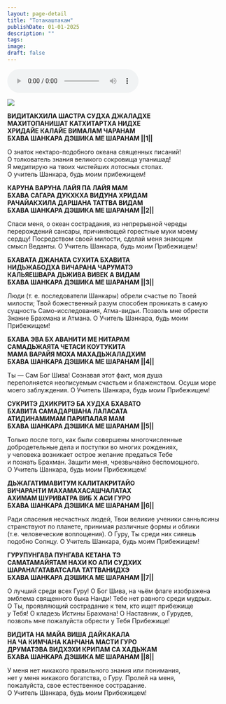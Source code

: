 ```yaml
---
layout: page-detail
title: "Тотакаштакам"
publishDate: 01-01-2025
description: ""
tags:
image:
draft: false
---
```


<audio title=" - Тотакаштакам.mp3" src="/upload/iblock/5ac/5ac93af9524083c21c895a3378fefbab.mp3" controls=""></audio>

![](/upload/iblock/2a0/2a0fe990eae30665681824e3b400e16b.jpg) 

**ВИДИТАКХИЛА ШАСТРА СУДХА ДЖАЛАДХЕ**  
 **МАХИТОПАНИШАТ КАТХИТАРТХА НИДХЕ**  
 **ХРИДАЙЕ КАЛАЙЕ ВИМАЛАМ ЧАРАНАМ**  
 **БХАВА ШАНКАРА ДЭШИКА МЕ ШАРАНАМ ||1||**  
  
 О знаток нектаро-подобного океана священных писаний!  
 О толкователь знания великого сокровища упанишад!  
 Я медитирую на твоих чистейших лотосных стопах.  
 О учитель Шанкара, будь моим прибежищем!  
  
**КАРУНА ВАРУНА ЛАЙЯ ПА ЛАЙЯ МАМ**  
 **БХАВА САГАРА ДУКХКХА ВИДУНА ХРИДАМ**  
 **РАЧАЙАКХИЛА ДАРШАНА ТАТТВА ВИДАМ**  
 **БХАВА ШАНКАРА ДЭШИКА МЕ ШАРАНАМ ||2||**  
  
 Спаси меня, о океан сострадания, из непрерывной череды  
 перерождений сансары, причиняющей горестные муки моему  
 сердцу! Посредством своей милости, сделай меня знающим  
 смысл Веданты. O Учитель Шанкара, будь моим Прибежищем!  
  
**БХАВАТА ДЖАНАТА СУХИТА БХАВИТА**  
 **НИДЬЖАБОДХА ВИЧАРАНА ЧАРУМАТЭ**  
 **КАЛЬЯЕШВАРА ДЬЖИВА ВИВЕК А ВИДАМ**  
 **БХАВА ШАНКАРА ДЭШИКА МЕ ШАРАНАМ ||3||**  
  
 Люди (т. е. последователи Шанкары) обрели счастье по Твоей  
 милости; Твой божественный разум способен проникать в самую  
 сущность Само-исследования, Атма-видьи. Позволь мне обрести  
 Знание Брахмана и Атмана. O Учитель Шанкара, будь моим  
 Прибежищем!  
  
**БХАВА ЭВА БХ АВАНИТИ МЕ НИТАРАМ**  
 **САМАДЬЖАЯТА ЧЕТАСИ КОУТУКИТА**  
 **МАМА ВАРАЙЯ МОХА МАХАДЬЖАЛАДХИМ**  
 **БХАВА ШАНКАРА ДЭШИКА МЕ ШАРАНАМ ||4||**  
  
 Ты — Сам Бог Шива! Сознавая этот факт, моя душа  
 переполняется неописуемым счастьем и блаженством. Осуши море  
 моего заблуждения. O Учитель Шанкара, будь моим Прибежищем!  
  
**СУКРИТЭ ДХИКРИТЭ БА ХУДХА БХАВАТО**  
 **БХАВИТА САМАДАРШАНА ЛАЛАСАТА**  
 **АТИДИНАМИМАМ ПАРИПАЛАЯ МАМ**  
 **БХАВА ШАНКАРА ДЭШИКА МЕ ШАРАНАМ ||5||**  
  
 Только после того, как были совершены многочисленные  
 добродетельные дела и поступки во многих рождениях,  
 у человека возникает острое желание предаться Тебе  
 и познать Брахман. Защити меня, чрезвычайно беспомощного.  
 O Учитель Шанкара, будь моим Прибежищем!  
  
**ДЬЖАГАТИМАВИТУМ КАЛИТАКРИТАЙО**  
 **ВИЧАРАНТИ МАХАМАХАСАШЧАЛАТАХ**  
 **АХИМАМ ШУРИВАТРА ВИБ Х АСИ ГУРО**  
 **БХАВА ШАНКАРА ДЭШИКА МЕ ШАРАНАМ ||6||**  
  
 Ради спасения несчастных людей, Твои великие ученики санньясины  
 странствуют по планете, принимая различные формы и облики  
 (т.е. человеческие воплощения). O Гуру, Ты среди них сияешь  
 подобно Солнцу. O Учитель Шанкара, будь моим Прибежищем!  
  
**ГУРУПУНГАВА ПУНГАВА КЕТАНА ТЭ**  
 **САМАТАМАЙЯТАМ НАХИ КО АПИ СУДХИХ**  
 **ШАРАНАГАТАВАТСАЛА ТАТТВАНИДХЭ**  
 **БХАВА ШАНКАРА ДЭШИКА МЕ ШАРАНАМ ||7||**  
  
 O лучший среди всех Гуру! О Бог Шива, на чьём флаге изображена  
 эмблема священного быка Нанди! Тебе нет равного среди мудрых.  
 О Ты, проявляющий сострадание к тем, кто ищет прибежище  
 у Тебя! О кладезь Истины Брахмана! O Наставник, о Гурудев,  
 позволь мне пожалуйста обрести у Тебя Прибежище!  
  
**ВИДИТА НА МАЙА ВИША ДАЙКАКАЛА**  
 **НА ЧА КИМЧАНА КАНЧАНА МАСТИ ГУРО**  
 **ДРУМАТЭВА ВИДХЭХИ КРИПАМ СА ХАДЬЖАМ**  
 **БХАВА ШАНКАРА ДЭШИКА МЕ ШАРАНАМ ||8||**  
  
 У меня нет никакого правильного знания или понимания,  
 нет у меня никакого богатства, о Гуру. Пролей на меня,  
 пожалуйста, свое естественное сострадание.  
 O Учитель Шанкара, будь моим Прибежищем!
  
  
